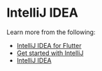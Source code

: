 # IntelliJ IDEA

Learn more from the following:

- [IntelliJ IDEA for Flutter](https://docs.flutter.dev/development/tools/android-studio)
- [Get started with IntelliJ](https://dart.dev/tools/jetbrains-plugin)
- [IntelliJ IDEA](https://www.jetbrains.com/idea/)
